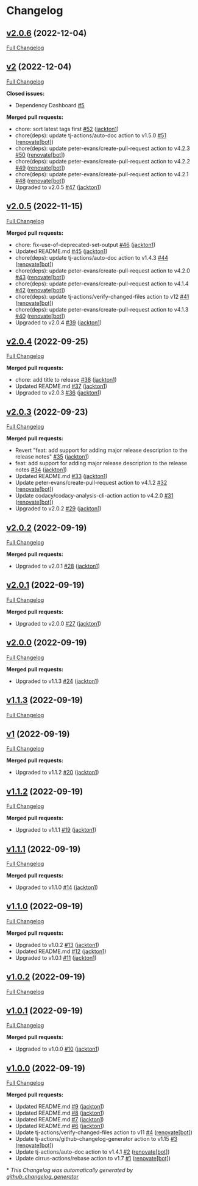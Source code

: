 # Changelog

## [v2.0.6](https://github.com/tj-actions/release-tagger/tree/v2.0.6) (2022-12-04)

[Full Changelog](https://github.com/tj-actions/release-tagger/compare/v2...v2.0.6)

## [v2](https://github.com/tj-actions/release-tagger/tree/v2) (2022-12-04)

[Full Changelog](https://github.com/tj-actions/release-tagger/compare/v2.0.5...v2)

**Closed issues:**

- Dependency Dashboard [\#5](https://github.com/tj-actions/release-tagger/issues/5)

**Merged pull requests:**

- chore: sort latest tags first [\#52](https://github.com/tj-actions/release-tagger/pull/52) ([jackton1](https://github.com/jackton1))
- chore\(deps\): update tj-actions/auto-doc action to v1.5.0 [\#51](https://github.com/tj-actions/release-tagger/pull/51) ([renovate[bot]](https://github.com/apps/renovate))
- chore\(deps\): update peter-evans/create-pull-request action to v4.2.3 [\#50](https://github.com/tj-actions/release-tagger/pull/50) ([renovate[bot]](https://github.com/apps/renovate))
- chore\(deps\): update peter-evans/create-pull-request action to v4.2.2 [\#49](https://github.com/tj-actions/release-tagger/pull/49) ([renovate[bot]](https://github.com/apps/renovate))
- chore\(deps\): update peter-evans/create-pull-request action to v4.2.1 [\#48](https://github.com/tj-actions/release-tagger/pull/48) ([renovate[bot]](https://github.com/apps/renovate))
- Upgraded to v2.0.5 [\#47](https://github.com/tj-actions/release-tagger/pull/47) ([jackton1](https://github.com/jackton1))

## [v2.0.5](https://github.com/tj-actions/release-tagger/tree/v2.0.5) (2022-11-15)

[Full Changelog](https://github.com/tj-actions/release-tagger/compare/v2.0.4...v2.0.5)

**Merged pull requests:**

- chore: fix-use-of-deprecated-set-output [\#46](https://github.com/tj-actions/release-tagger/pull/46) ([jackton1](https://github.com/jackton1))
- Updated README.md [\#45](https://github.com/tj-actions/release-tagger/pull/45) ([jackton1](https://github.com/jackton1))
- chore\(deps\): update tj-actions/auto-doc action to v1.4.3 [\#44](https://github.com/tj-actions/release-tagger/pull/44) ([renovate[bot]](https://github.com/apps/renovate))
- chore\(deps\): update peter-evans/create-pull-request action to v4.2.0 [\#43](https://github.com/tj-actions/release-tagger/pull/43) ([renovate[bot]](https://github.com/apps/renovate))
- chore\(deps\): update peter-evans/create-pull-request action to v4.1.4 [\#42](https://github.com/tj-actions/release-tagger/pull/42) ([renovate[bot]](https://github.com/apps/renovate))
- chore\(deps\): update tj-actions/verify-changed-files action to v12 [\#41](https://github.com/tj-actions/release-tagger/pull/41) ([renovate[bot]](https://github.com/apps/renovate))
- chore\(deps\): update peter-evans/create-pull-request action to v4.1.3 [\#40](https://github.com/tj-actions/release-tagger/pull/40) ([renovate[bot]](https://github.com/apps/renovate))
- Upgraded to v2.0.4 [\#39](https://github.com/tj-actions/release-tagger/pull/39) ([jackton1](https://github.com/jackton1))

## [v2.0.4](https://github.com/tj-actions/release-tagger/tree/v2.0.4) (2022-09-25)

[Full Changelog](https://github.com/tj-actions/release-tagger/compare/v2.0.3...v2.0.4)

**Merged pull requests:**

- chore: add title to release [\#38](https://github.com/tj-actions/release-tagger/pull/38) ([jackton1](https://github.com/jackton1))
- Updated README.md [\#37](https://github.com/tj-actions/release-tagger/pull/37) ([jackton1](https://github.com/jackton1))
- Upgraded to v2.0.3 [\#36](https://github.com/tj-actions/release-tagger/pull/36) ([jackton1](https://github.com/jackton1))

## [v2.0.3](https://github.com/tj-actions/release-tagger/tree/v2.0.3) (2022-09-23)

[Full Changelog](https://github.com/tj-actions/release-tagger/compare/v2.0.2...v2.0.3)

**Merged pull requests:**

- Revert "feat: add support for adding major release description to the release notes" [\#35](https://github.com/tj-actions/release-tagger/pull/35) ([jackton1](https://github.com/jackton1))
- feat: add support for adding major release description to the release notes [\#34](https://github.com/tj-actions/release-tagger/pull/34) ([jackton1](https://github.com/jackton1))
- Updated README.md [\#33](https://github.com/tj-actions/release-tagger/pull/33) ([jackton1](https://github.com/jackton1))
- Update peter-evans/create-pull-request action to v4.1.2 [\#32](https://github.com/tj-actions/release-tagger/pull/32) ([renovate[bot]](https://github.com/apps/renovate))
- Update codacy/codacy-analysis-cli-action action to v4.2.0 [\#31](https://github.com/tj-actions/release-tagger/pull/31) ([renovate[bot]](https://github.com/apps/renovate))
- Upgraded to v2.0.2 [\#29](https://github.com/tj-actions/release-tagger/pull/29) ([jackton1](https://github.com/jackton1))

## [v2.0.2](https://github.com/tj-actions/release-tagger/tree/v2.0.2) (2022-09-19)

[Full Changelog](https://github.com/tj-actions/release-tagger/compare/v2.0.1...v2.0.2)

**Merged pull requests:**

- Upgraded to v2.0.1 [\#28](https://github.com/tj-actions/release-tagger/pull/28) ([jackton1](https://github.com/jackton1))

## [v2.0.1](https://github.com/tj-actions/release-tagger/tree/v2.0.1) (2022-09-19)

[Full Changelog](https://github.com/tj-actions/release-tagger/compare/v2.0.0...v2.0.1)

**Merged pull requests:**

- Upgraded to v2.0.0 [\#27](https://github.com/tj-actions/release-tagger/pull/27) ([jackton1](https://github.com/jackton1))

## [v2.0.0](https://github.com/tj-actions/release-tagger/tree/v2.0.0) (2022-09-19)

[Full Changelog](https://github.com/tj-actions/release-tagger/compare/v1.1.3...v2.0.0)

**Merged pull requests:**

- Upgraded to v1.1.3 [\#24](https://github.com/tj-actions/release-tagger/pull/24) ([jackton1](https://github.com/jackton1))

## [v1.1.3](https://github.com/tj-actions/release-tagger/tree/v1.1.3) (2022-09-19)

[Full Changelog](https://github.com/tj-actions/release-tagger/compare/v1...v1.1.3)

## [v1](https://github.com/tj-actions/release-tagger/tree/v1) (2022-09-19)

[Full Changelog](https://github.com/tj-actions/release-tagger/compare/v1.1.2...v1)

**Merged pull requests:**

- Upgraded to v1.1.2 [\#20](https://github.com/tj-actions/release-tagger/pull/20) ([jackton1](https://github.com/jackton1))

## [v1.1.2](https://github.com/tj-actions/release-tagger/tree/v1.1.2) (2022-09-19)

[Full Changelog](https://github.com/tj-actions/release-tagger/compare/v1.1.1...v1.1.2)

**Merged pull requests:**

- Upgraded to v1.1.1 [\#19](https://github.com/tj-actions/release-tagger/pull/19) ([jackton1](https://github.com/jackton1))

## [v1.1.1](https://github.com/tj-actions/release-tagger/tree/v1.1.1) (2022-09-19)

[Full Changelog](https://github.com/tj-actions/release-tagger/compare/v1.1.0...v1.1.1)

**Merged pull requests:**

- Upgraded to v1.1.0 [\#14](https://github.com/tj-actions/release-tagger/pull/14) ([jackton1](https://github.com/jackton1))

## [v1.1.0](https://github.com/tj-actions/release-tagger/tree/v1.1.0) (2022-09-19)

[Full Changelog](https://github.com/tj-actions/release-tagger/compare/v1.0.2...v1.1.0)

**Merged pull requests:**

- Upgraded to v1.0.2 [\#13](https://github.com/tj-actions/release-tagger/pull/13) ([jackton1](https://github.com/jackton1))
- Updated README.md [\#12](https://github.com/tj-actions/release-tagger/pull/12) ([jackton1](https://github.com/jackton1))
- Upgraded to v1.0.1 [\#11](https://github.com/tj-actions/release-tagger/pull/11) ([jackton1](https://github.com/jackton1))

## [v1.0.2](https://github.com/tj-actions/release-tagger/tree/v1.0.2) (2022-09-19)

[Full Changelog](https://github.com/tj-actions/release-tagger/compare/v1.0.1...v1.0.2)

## [v1.0.1](https://github.com/tj-actions/release-tagger/tree/v1.0.1) (2022-09-19)

[Full Changelog](https://github.com/tj-actions/release-tagger/compare/v1.0.0...v1.0.1)

**Merged pull requests:**

- Upgraded to v1.0.0 [\#10](https://github.com/tj-actions/release-tagger/pull/10) ([jackton1](https://github.com/jackton1))

## [v1.0.0](https://github.com/tj-actions/release-tagger/tree/v1.0.0) (2022-09-19)

[Full Changelog](https://github.com/tj-actions/release-tagger/compare/fe810e1e5e75ff1e37683744df36ea87db79fbbe...v1.0.0)

**Merged pull requests:**

- Updated README.md [\#9](https://github.com/tj-actions/release-tagger/pull/9) ([jackton1](https://github.com/jackton1))
- Updated README.md [\#8](https://github.com/tj-actions/release-tagger/pull/8) ([jackton1](https://github.com/jackton1))
- Updated README.md [\#7](https://github.com/tj-actions/release-tagger/pull/7) ([jackton1](https://github.com/jackton1))
- Updated README.md [\#6](https://github.com/tj-actions/release-tagger/pull/6) ([jackton1](https://github.com/jackton1))
- Update tj-actions/verify-changed-files action to v11 [\#4](https://github.com/tj-actions/release-tagger/pull/4) ([renovate[bot]](https://github.com/apps/renovate))
- Update tj-actions/github-changelog-generator action to v1.15 [\#3](https://github.com/tj-actions/release-tagger/pull/3) ([renovate[bot]](https://github.com/apps/renovate))
- Update tj-actions/auto-doc action to v1.4.1 [\#2](https://github.com/tj-actions/release-tagger/pull/2) ([renovate[bot]](https://github.com/apps/renovate))
- Update cirrus-actions/rebase action to v1.7 [\#1](https://github.com/tj-actions/release-tagger/pull/1) ([renovate[bot]](https://github.com/apps/renovate))



\* *This Changelog was automatically generated by [github_changelog_generator](https://github.com/github-changelog-generator/github-changelog-generator)*
